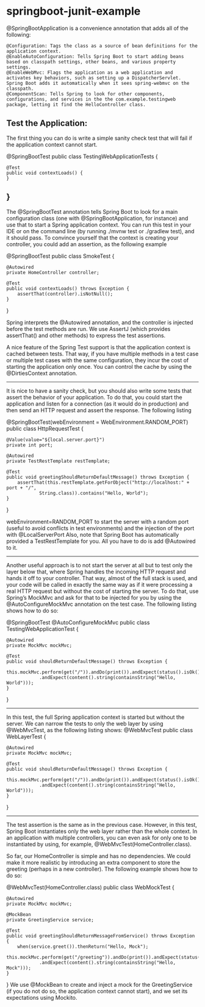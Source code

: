 # springboot-junit-example

@SpringBootApplication is a convenience annotation that adds all of the following:

    @Configuration: Tags the class as a source of bean definitions for the application context.
    @EnableAutoConfiguration: Tells Spring Boot to start adding beans based on classpath settings, other beans, and various property settings.
    @EnableWebMvc: Flags the application as a web application and activates key behaviors, such as setting up a DispatcherServlet. Spring Boot adds it automatically when it sees spring-webmvc on the classpath.
    @ComponentScan: Tells Spring to look for other components, configurations, and services in the the com.example.testingweb package, letting it find the HelloController class.


Test the Application:
----------------------
The first thing you can do is write a simple sanity check test that will fail if the application context cannot start.

@SpringBootTest
public class TestingWebApplicationTests {

	@Test
	public void contextLoads() {
	}

}
---------------------
The @SpringBootTest annotation tells Spring Boot to look for a main configuration class (one with @SpringBootApplication, for instance) and use that to start a Spring application context. 
You can run this test in your IDE or on the command line (by running ./mvnw test or ./gradlew test), and it should pass.
To convince yourself that the context is creating your controller, you could add an assertion, as the following example

@SpringBootTest
public class SmokeTest {

	@Autowired
	private HomeController controller;

	@Test
	public void contextLoads() throws Exception {
		assertThat(controller).isNotNull();
	}
}

Spring interprets the @Autowired annotation, and the controller is injected before the test methods are run. 
We use AssertJ (which provides assertThat() and other methods) to express the test assertions.

A nice feature of the Spring Test support is that the application context is cached between tests. 
That way, if you have multiple methods in a test case or multiple test cases with the same configuration, they incur the cost of starting the application only once. 
You can control the cache by using the @DirtiesContext annotation.

------------------------------
It is nice to have a sanity check, but you should also write some tests that assert the behavior of your application. 
To do that, you could start the application and listen for a connection (as it would do in production) and then send an HTTP request and assert the response. 
The following listing

@SpringBootTest(webEnvironment = WebEnvironment.RANDOM_PORT)
public class HttpRequestTest {

	@Value(value="${local.server.port}")
	private int port;

	@Autowired
	private TestRestTemplate restTemplate;

	@Test
	public void greetingShouldReturnDefaultMessage() throws Exception {
		assertThat(this.restTemplate.getForObject("http://localhost:" + port + "/",
				String.class)).contains("Hello, World");
	}
}

webEnvironment=RANDOM_PORT to start the server with a random port (useful to avoid conflicts in test environments) and the injection of the port with @LocalServerPort
Also, note that Spring Boot has automatically provided a TestRestTemplate for you. All you have to do is add @Autowired to it.

------------------------------------------------------------------------------------
Another useful approach is to not start the server at all but to test only the layer below that, where Spring handles the incoming HTTP request and hands it off to your controller. 
That way, almost of the full stack is used, and your code will be called in exactly the same way as if it were processing a real HTTP request but without the cost of starting the server. 
To do that, use Spring’s MockMvc and ask for that to be injected for you by using the @AutoConfigureMockMvc annotation on the test case. 
The following listing shows how to do so:

@SpringBootTest
@AutoConfigureMockMvc
public class TestingWebApplicationTest {

	@Autowired
	private MockMvc mockMvc;

	@Test
	public void shouldReturnDefaultMessage() throws Exception {
		this.mockMvc.perform(get("/")).andDo(print()).andExpect(status().isOk())
				.andExpect(content().string(containsString("Hello, World")));
	}
}

--------------------------------------------------------------------------------------
In this test, the full Spring application context is started but without the server. 
We can narrow the tests to only the web layer by using @WebMvcTest, as the following listing shows:
@WebMvcTest
public class WebLayerTest {

	@Autowired
	private MockMvc mockMvc;

	@Test
	public void shouldReturnDefaultMessage() throws Exception {
		this.mockMvc.perform(get("/")).andDo(print()).andExpect(status().isOk())
				.andExpect(content().string(containsString("Hello, World")));
	}
}

----------------------------------------------------------------------------------------

The test assertion is the same as in the previous case. However, in this test, Spring Boot instantiates only the web layer rather than the whole context. 
In an application with multiple controllers, you can even ask for only one to be instantiated by using, for example, @WebMvcTest(HomeController.class).

So far, our HomeController is simple and has no dependencies. We could make it more realistic by introducing an extra component to store the greeting 
(perhaps in a new controller). The following example shows how to do so:

@WebMvcTest(HomeController.class)
public class WebMockTest {

	@Autowired
	private MockMvc mockMvc;

	@MockBean
	private GreetingService service;

	@Test
	public void greetingShouldReturnMessageFromService() throws Exception {
		when(service.greet()).thenReturn("Hello, Mock");
		this.mockMvc.perform(get("/greeting")).andDo(print()).andExpect(status().isOk())
				.andExpect(content().string(containsString("Hello, Mock")));
	}
}
We use @MockBean to create and inject a mock for the GreetingService (if you do not do so, the application context cannot start), and we set its expectations using Mockito.
